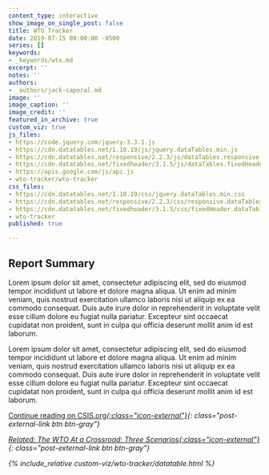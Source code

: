 ```yaml
---
content_type: interactive
show_image_on_single_post: false
title: WTO Tracker
date: 2019-07-15 00:00:00 -0500
series: []
keywords:
- _keywords/wto.md
excerpt: ''
notes: ''
authors:
- _authors/jack-caporal.md
image: ''
image_caption: ''
image_credit: ''
featured_in_archive: true
custom_viz: true
js_files:
- https://code.jquery.com/jquery-3.3.1.js
- https://cdn.datatables.net/1.10.19/js/jquery.dataTables.min.js
- https://cdn.datatables.net/responsive/2.2.3/js/dataTables.responsive.min.js
- https://cdn.datatables.net/fixedheader/3.1.5/js/dataTables.fixedHeader.min.js
- https://apis.google.com/js/api.js
- wto-tracker/wto-tracker
css_files:
- https://cdn.datatables.net/1.10.19/css/jquery.dataTables.min.css
- https://cdn.datatables.net/responsive/2.2.3/css/responsive.dataTables.min.css
- https://cdn.datatables.net/fixedheader/3.1.5/css/fixedHeader.dataTables.min.css
- wto-tracker
published: true

---
```

## Report Summary

Lorem ipsum dolor sit amet, consectetur adipiscing elit, sed do eiusmod tempor incididunt ut labore et dolore magna aliqua. Ut enim ad minim veniam, quis nostrud exercitation ullamco laboris nisi ut aliquip ex ea commodo consequat. Duis aute irure dolor in reprehenderit in voluptate velit esse cillum dolore eu fugiat nulla pariatur. Excepteur sint occaecat cupidatat non proident, sunt in culpa qui officia deserunt mollit anim id est laborum.

Lorem ipsum dolor sit amet, consectetur adipiscing elit, sed do eiusmod tempor incididunt ut labore et dolore magna aliqua. Ut enim ad minim veniam, quis nostrud exercitation ullamco laboris nisi ut aliquip ex ea commodo consequat. Duis aute irure dolor in reprehenderit in voluptate velit esse cillum dolore eu fugiat nulla pariatur. Excepteur sint occaecat cupidatat non proident, sunt in culpa qui officia deserunt mollit anim id est laborum.

[Continue reading on CSIS.org<i/>{:class="icon-external"}](https://www.csis.org"){: class="post-external-link btn btn-gray"}

[Related: The WTO At a Crossroad: Three Scenarios<i/>{:class="icon-external"}](/trade-explained/wto-flowcharts/){: class="post-external-link btn btn-gray"}

{% include_relative custom-viz/wto-tracker/datatable.html %}
